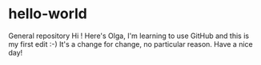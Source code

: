 # hello-world
General repository
Hi ! 
Here's Olga, I'm learning to use GitHub and this is my first edit :-) 
It's a change for change, no particular reason.
Have a nice day!
